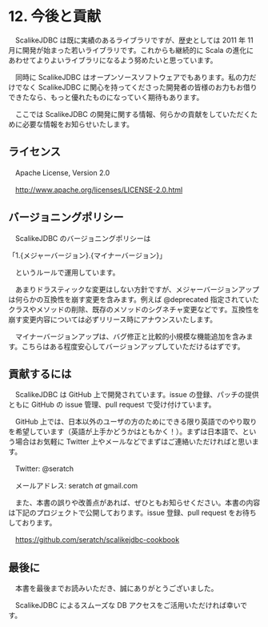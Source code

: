 # 12. 今後と貢献

　ScalikeJDBC は既に実績のあるライブラリですが、歴史としては 2011 年 11 月に開発が始まった若いライブラリです。これからも継続的に Scala の進化にあわせてよりよいライブラリになるよう努めたいと思っています。

　同時に ScalikeJDBC はオープンソースソフトウェアでもあります。私の力だけでなく ScalikeJDBC に関心を持ってくださった開発者の皆様のお力もお借りできたなら、もっと優れたものになっていく期待もあります。

　ここでは ScalikeJDBC の開発に関する情報、何らかの貢献をしていただくために必要な情報をお知らせいたします。


## ライセンス

　Apache License, Version 2.0

　http://www.apache.org/licenses/LICENSE-2.0.html


## バージョニングポリシー

　ScalikeJDBC のバージョニングポリシーは

「1.{メジャーバージョン}.{マイナーバージョン}」

　というルールで運用しています。

　あまりドラスティックな変更はしない方針ですが、メジャーバージョンアップは何らかの互換性を崩す変更を含みます。例えば @deprecated 指定されていたクラスやメソッドの削除、既存のメソッドのシグネチャ変更などです。互換性を崩す変更内容については必ずリリース時にアナウンスいたします。

　マイナーバージョンアップは、バグ修正と比較的小規模な機能追加を含みます。こちらはある程度安心してバージョンアップしていただけるはずです。


## 貢献するには

　ScalikeJDBC は GitHub 上で開発されています。issue の登録、パッチの提供ともに GitHub の issue 管理、pull request で受け付けています。

　GitHub 上では、日本以外のユーザの方のためにできる限り英語でのやり取りを希望しています（英語が上手かどうかはともかく！）。まずは日本語で、という場合はお気軽に Twitter 上やメールなどでまずはご連絡いただければと思います。

　Twitter: @seratch

　メールアドレス: seratch _at_ gmail.com

　また、本書の誤りや改善点があれば、ぜひともお知らせください。本書の内容は下記のプロジェクトで公開しております。issue 登録、pull request をお待ちしております。

　https://github.com/seratch/scalikejdbc-cookbook


## 最後に

　本書を最後までお読みいただき、誠にありがとうございました。

　ScalikeJDBC によるスムーズな DB アクセスをご活用いただければ幸いです。


